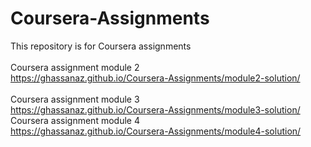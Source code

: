 # Coursera-Assignments
This repository is for Coursera assignments<br><br>
Coursera assignment module 2<br>
https://ghassanaz.github.io/Coursera-Assignments/module2-solution/ <br><br>
Coursera assignment module 3<br>
https://ghassanaz.github.io/Coursera-Assignments/module3-solution/
Coursera assignment module 4<br>
https://ghassanaz.github.io/Coursera-Assignments/module4-solution/

